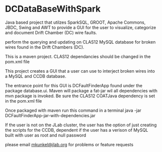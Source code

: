 # DCDataBaseWithSpark
Java based project that utilzes SparkSQL, GROOT, Apache Commons, JBDC, Swing and AWT to provide a GUI for the user to visualize, categorize and document Drift Chamber (DC) wire faults.



perform the querying and updating on CLAS12 MySQL database for broken wires found in the Drift Chambers (DC). 


This is a maven project.
CLAS12 dependancies should be changed in the pom.xml file

This project creates a GUI that a user can use to interject broken wires into a MySQL and CCDB database.

The entrance point for this GUI is DCFaultFinderApp found under the package database.ui.
Maven will package a fat-jar wil all dependencies with mvn package is invoked. 
Be sure the CLAS12 COATJava dependency is set in the pom.xml file

Once packaged with maven
run this command in a terminal
java -jar DCFaultFinderApp-jar-with-dependencies.jar

If the user is not on the JLab cluster, the user has the option of just creating the scripts for the CCDB, dependent if the
user has a verison of MySQL built with user as root and null password

please email mkunkel@jlab.org for problems or feature requests


